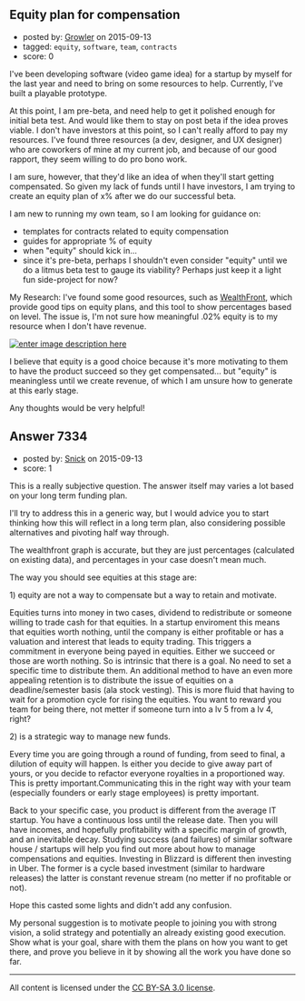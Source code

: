 ## Equity plan for compensation

- posted by: [Growler](https://stackexchange.com/users/238615/growler) on 2015-09-13
- tagged: `equity`, `software`, `team`, `contracts`
- score: 0

<p>I've been developing software (video game idea) for a startup by myself for the last year and need to bring on some resources to help. Currently, I've built a playable prototype.</p>

<p>At this point, I am pre-beta, and need help to get it polished enough for initial beta test. And would like them to stay on post beta if the idea proves viable. I don't have investors at this point, so I can't really afford to pay my resources. I've found three resources (a dev, designer, and UX designer) who are coworkers of mine at my current job, and because of our good rapport, they seem willing to do pro bono work. </p>

<p>I am sure, however, that they'd like an idea of when they'll start getting compensated. So given my lack of funds until I have investors, I am trying to create an equity plan of x% after we do our successful beta.</p>

<p>I am new to running my own team, so I am looking for guidance on:</p>

<ul>
<li>templates for contracts related to equity compensation </li>
<li>guides for appropriate % of equity</li>
<li>when "equity" should kick in...</li>
<li>since it's pre-beta, perhaps I shouldn't even consider "equity" until we do a litmus beta test to gauge its viability? Perhaps just keep it a light fun side-project for now?</li>
</ul>

<p>My Research: I've found some good resources, such as <a href="http://firstround.com/review/The-Right-Way-to-Grant-Equity-to-Your-Employees/" rel="nofollow noreferrer">WealthFront</a>, which provide good tips on equity plans, and this tool to show percentages based on level. The issue is, I'm not sure how meaningful .02% equity is to my resource when I don't have revenue.</p>

<p><a href="https://i.stack.imgur.com/wCCpp.png" rel="nofollow noreferrer"><img src="https://i.stack.imgur.com/wCCpp.png" alt="enter image description here"></a></p>

<p>I believe that equity is a good choice because it's more motivating to them to have the product succeed so they get compensated... but "equity" is meaningless until we create revenue, of which I am unsure how to generate at this early stage.</p>

<p>Any thoughts would be very helpful!</p>



## Answer 7334

- posted by: [Snick](https://stackexchange.com/users/933131/snick) on 2015-09-13
- score: 1

<p>This is a really subjective question. The answer itself may varies a lot based on your long term funding plan. </p>

<p>I'll try to address this in a generic way, but I would advice you to start thinking how this will reflect in a long term plan, also considering possible alternatives and pivoting half way through. </p>

<p>The wealthfront graph is accurate, but they are just percentages (calculated on existing data), and percentages in your case doesn't mean much.</p>

<p>The way you should see equities at this stage are:</p>

<p>1) equity are not a way to compensate but a way to retain and motivate.</p>

<p>Equities turns into money in two cases, dividend to redistribute or someone willing to trade cash for that equities. In a startup enviroment this means that equities worth nothing, until the company is either profitable or has a valuation and interest that leads to equity trading. This triggers a commitment in everyone being payed in equities. Either we succeed or those are worth nothing.
So is intrinsic that there is a goal. No need to set a specific time to distribute them.
An additional method to have an even more appealing retention is to distribute the issue of equities on a deadline/semester basis (ala stock vesting). This is more fluid that having to wait for a promotion cycle for rising the equities. 
You want to reward you team for being there, not metter if someone turn into a lv 5 from a lv 4, right?</p>

<p>2) is a strategic way to manage new funds.</p>

<p>Every time you are going through a round of funding, from seed to final, a dilution of equity will happen. Is either you decide to give away part of yours, or you decide to refactor everyone royalties in a proportioned way.
This is pretty important.Communicating this in the right way with your team (especially founders or early stage employees) is pretty important.</p>

<p>Back to your specific case, you product is different from the average IT startup. You have a continuous loss until the release date. Then you will have incomes, and hopefully profitability with a specific margin of growth, and an inevitable decay. 
Studying success (and failures) of similar software house / startups will help you find out more about how to manage compensations and equities.
Investing in Blizzard is different then investing in Uber. The former is a cycle based investment (similar to hardware releases) the latter is constant revenue stream (no metter if no profitable or not).</p>

<p>Hope this casted some lights and didn't add any confusion. </p>

<p>My personal suggestion is to motivate people to joining you with strong vision, a solid strategy and potentially an already existing good execution.
Show what is your goal, share with them the plans on how you want to get there, and prove you believe in it by showing all the work you have done so far.</p>




---

All content is licensed under the [CC BY-SA 3.0 license](https://creativecommons.org/licenses/by-sa/3.0/).
